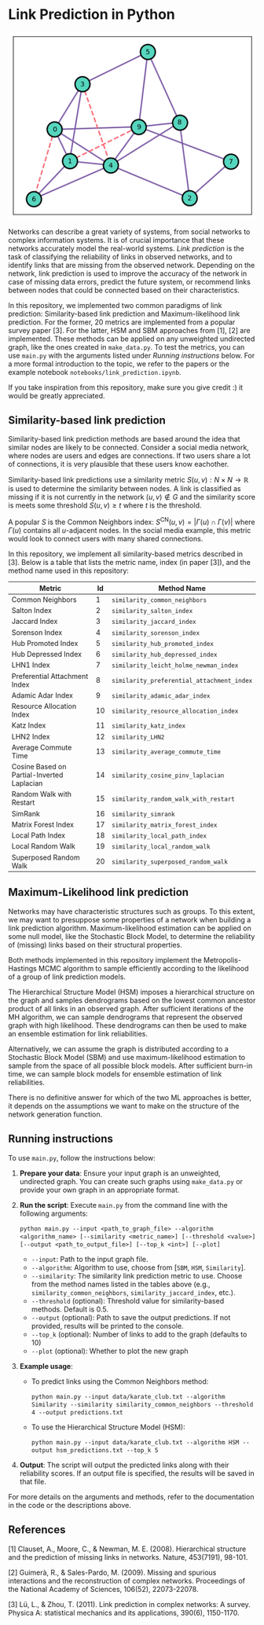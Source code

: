 # Link Prediction in Python

![Link Prediction Example](data/link_pred_example.png)

Networks can describe a great variety of systems, from social networks to complex information systems. It is of crucial importance that these networks accurately model the real-world systems. *Link prediction* is the task of classifying the reliability of links in observed networks, and to identify links that are missing from the observed network. Depending on the network, link prediction is used to improve the accuracy of the network in case of missing data errors, predict the future system, or recommend links between nodes that could be connected based on their characteristics.

In this repository, we implemented two common paradigms of link prediction: Similarity-based link prediction and Maximum-likelihood link prediction. For the former, 20 metrics are implemented from a popular survey paper [3]. For the latter, HSM and SBM approaches from [1], [2] are implemented. These methods can be applied on any unweighted undirected graph, like the ones created in `make_data.py`. To test the metrics, you can use `main.py` with the arguments listed under *Running instructions* below. For a more formal introduction to the topic, we refer to the papers or the example notebook `notebooks/link_prediction.ipynb`.

If you take inspiration from this repository, make sure you give credit :) it would be greatly appreciated.

## Similarity-based link prediction
Similarity-based link prediction methods are based around the idea that similar nodes are likely to be connected. 
Consider a social media network, where nodes are users and edges are connections. If two users share a lot of connections,
it is very plausible that these users know eachother. 

Similarity-based link predictions use a similarity metric $S(u,v): N \times N \rightarrow \mathbb{R}$ is used to determine the similarity between nodes. A link is classified as missing if it is not currently in the network $(u,v) \notin G$ and the similarity score is meets some threshold $S(u,v) \geq t$ where $t$ is the threshold.

A popular $S$ is the Common Neighbors index: $S^\text{CN}(u,v) = | \Gamma(u) \cap \Gamma(v) |$ where $\Gamma(u)$ contains all $u$-adjacent nodes. In the social media example, this metric would look to connect users with many shared connections.

In this repository, we implement all similarity-based metrics described in [3]. Below is a table that lists the metric name, index (in paper [3]), and the method name used in this repository:

| Metric | Id | Method Name |
|--------|----|-------------|
| Common Neighbors | 1 | `similarity_common_neighbors` |
| Salton Index | 2 | `similarity_salton_index` |
| Jaccard Index | 3 | `similarity_jaccard_index` |
| Sorenson Index | 4 | `similarity_sorenson_index` |
| Hub Promoted Index | 5 | `similarity_hub_promoted_index` |
| Hub Depressed Index | 6 | `similarity_hub_depressed_index` |
| LHN1 Index | 7 | `similarity_leicht_holme_newman_index` |
| Preferential Attachment Index | 8 | `similarity_preferential_attachment_index` |
| Adamic Adar Index | 9 | `similarity_adamic_adar_index` |
| Resource Allocation Index | 10 | `similarity_resource_allocation_index` |
| Katz Index | 11 | `similarity_katz_index` |
| LHN2 Index | 12 | `similarity_LHN2` |
| Average Commute Time | 13 | `similarity_average_commute_time` |
| Cosine Based on Partial-Inverted Laplacian | 14 | `similarity_cosine_pinv_laplacian` |
| Random Walk with Restart | 15 | `similarity_random_walk_with_restart` |
| SimRank | 16 | `similarity_simrank` |
| Matrix Forest Index | 17 | `similarity_matrix_forest_index` |
| Local Path Index | 18 | `similarity_local_path_index` |
| Local Random Walk | 19 | `similarity_local_random_walk` |
| Superposed Random Walk | 20 | `similarity_superposed_random_walk` |

## Maximum-Likelihood link prediction
Networks may have characteristic structures such as groups. To this extent, we may want to presuppose some properties of a network when building a link prediction algorithm. Maximum-likelihood estimation can be applied on some null model, like the Stochastic Block Model, to determine the reliability of (missing) links based on their structural properties. 

Both methods implemented in this repository implement the Metropolis-Hastings MCMC algorithm to sample efficiently according to the likelihood of a group of link prediction models. 

The Hierarchical Structure Model (HSM) imposes a hierarchical structure on the graph and samples dendrograms based on the lowest common ancestor product of all links in an observed graph. After sufficient iterations of the MH algorithm, we can sample dendrograms that represent the observed graph with high likelihood. These dendrograms can then be used to make an ensemble estimation for link reliabilities. 

Alternatively, we can assume the graph is distributed according to a Stochastic Block Model (SBM) and use maximum-likelihood estimation to sample from the space of all possible block models. After sufficient burn-in time, we can sample block models for ensemble estimation of link reliabilities.

There is no definitive answer for which of the two ML approaches is better, it depends on the assumptions we want to make on the structure of the network generation function.

## Running instructions
To use `main.py`, follow the instructions below:

1. **Prepare your data**: Ensure your input graph is an unweighted, undirected graph. You can create such graphs using `make_data.py` or provide your own graph in an appropriate format.

2. **Run the script**: Execute `main.py` from the command line with the following arguments:
    ```
    python main.py --input <path_to_graph_file> --algorithm <algorithm_name> [--similarity <metric_name>] [--threshold <value>] [--output <path_to_output_file>] [--top_k <int>] [--plot]
    ```
    - `--input`: Path to the input graph file.
    - `--algorithm`: Algorithm to use, choose from [`SBM`, `HSM`, `Similarity`].
    - `--similarity`: The similarity link prediction metric to use. Choose from the method names listed in the tables above (e.g., `similarity_common_neighbors`, `similarity_jaccard_index`, etc.).
    - `--threshold` (optional): Threshold value for similarity-based methods. Default is 0.5.
    - `--output` (optional): Path to save the output predictions. If not provided, results will be printed to the console.
    - `--top_k` (optional): Number of links to add to the graph (defaults to 10)
    - `--plot` (optional): Whether to plot the new graph

3. **Example usage**:
    - To predict links using the Common Neighbors method:
      ```
      python main.py --input data/karate_club.txt --algorithm Similarity --similarity similarity_common_neighbors --threshold 4 --output predictions.txt
      ```
    - To use the Hierarchical Structure Model (HSM):
      ```
      python main.py --input data/karate_club.txt --algorithm HSM --output hsm_predictions.txt --top_k 5
      ```

4. **Output**: The script will output the predicted links along with their reliability scores. If an output file is specified, the results will be saved in that file.

For more details on the arguments and methods, refer to the documentation in the code or the descriptions above.

## References
[1] Clauset, A., Moore, C., & Newman, M. E. (2008). Hierarchical structure and the prediction of missing links in networks. Nature, 453(7191), 98-101.

[2] Guimerà, R., & Sales-Pardo, M. (2009). Missing and spurious interactions and the reconstruction of complex networks. Proceedings of the National Academy of Sciences, 106(52), 22073-22078.

[3] Lü, L., & Zhou, T. (2011). Link prediction in complex networks: A survey. Physica A: statistical mechanics and its applications, 390(6), 1150-1170.
